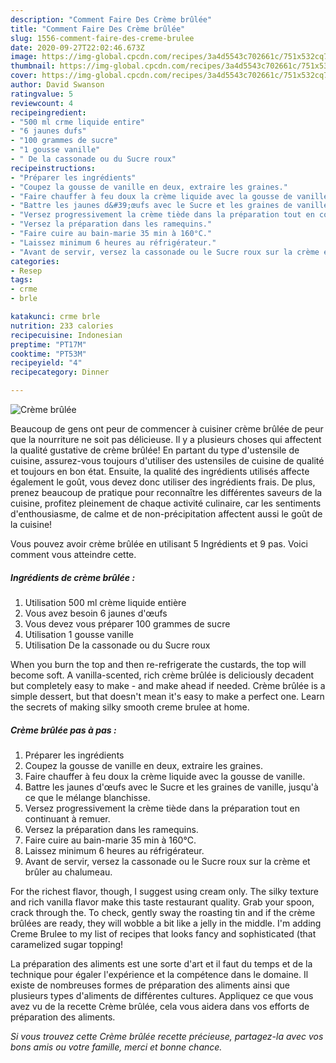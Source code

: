 ```yaml
---
description: "Comment Faire Des Crème brûlée"
title: "Comment Faire Des Crème brûlée"
slug: 1556-comment-faire-des-creme-brulee
date: 2020-09-27T22:02:46.673Z
image: https://img-global.cpcdn.com/recipes/3a4d5543c702661c/751x532cq70/creme-brulee-photo-principale-de-la-recette.jpg
thumbnail: https://img-global.cpcdn.com/recipes/3a4d5543c702661c/751x532cq70/creme-brulee-photo-principale-de-la-recette.jpg
cover: https://img-global.cpcdn.com/recipes/3a4d5543c702661c/751x532cq70/creme-brulee-photo-principale-de-la-recette.jpg
author: David Swanson
ratingvalue: 5
reviewcount: 4
recipeingredient:
- "500 ml crme liquide entire"
- "6 jaunes dufs"
- "100 grammes de sucre"
- "1 gousse vanille"
- " De la cassonade ou du Sucre roux"
recipeinstructions:
- "Préparer les ingrédients"
- "Coupez la gousse de vanille en deux, extraire les graines."
- "Faire chauffer à feu doux la crème liquide avec la gousse de vanille."
- "Battre les jaunes d&#39;œufs avec le Sucre et les graines de vanille, jusqu&#39;à ce que le mélange blanchisse."
- "Versez progressivement la crème tiède dans la préparation tout en continuant à remuer."
- "Versez la préparation dans les ramequins."
- "Faire cuire au bain-marie 35 min à 160°C."
- "Laissez minimum 6 heures au réfrigérateur."
- "Avant de servir, versez la cassonade ou le Sucre roux sur la crème et brûler au chalumeau."
categories:
- Resep
tags:
- crme
- brle

katakunci: crme brle 
nutrition: 233 calories
recipecuisine: Indonesian
preptime: "PT17M"
cooktime: "PT53M"
recipeyield: "4"
recipecategory: Dinner

---
```



![Crème brûlée](https://img-global.cpcdn.com/recipes/3a4d5543c702661c/751x532cq70/creme-brulee-photo-principale-de-la-recette.jpg)

Beaucoup de gens ont peur de commencer à cuisiner crème brûlée de peur que la nourriture ne soit pas délicieuse. Il y a plusieurs choses qui affectent la qualité gustative de crème brûlée! En partant du type d'ustensile de cuisine, assurez-vous toujours d'utiliser des ustensiles de cuisine de qualité et toujours en bon état. Ensuite, la qualité des ingrédients utilisés affecte également le goût, vous devez donc utiliser des ingrédients frais. De plus, prenez beaucoup de pratique pour reconnaître les différentes saveurs de la cuisine, profitez pleinement de chaque activité culinaire, car les sentiments d'enthousiasme, de calme et de non-précipitation affectent aussi le goût de la cuisine!

<!--inarticleads1-->

Vous pouvez avoir crème brûlée en utilisant 5 Ingrédients et 9 pas. Voici comment vous atteindre cette.

##### Ingrédients de crème brûlée :

1. Utilisation 500 ml crème liquide entière
1. Vous avez besoin 6 jaunes d&#39;œufs
1. Vous devez vous préparer 100 grammes de sucre
1. Utilisation 1 gousse vanille
1. Utilisation  De la cassonade ou du Sucre roux


When you burn the top and then re-refrigerate the custards, the top will become soft. A vanilla-scented, rich crème brûlée is deliciously decadent but completely easy to make - and make ahead if needed. Crème brûlée is a simple dessert, but that doesn&#39;t mean it&#39;s easy to make a perfect one. Learn the secrets of making silky smooth creme brulee at home. 

<!--inarticleads2-->

##### Crème brûlée pas à pas :

1. Préparer les ingrédients
1. Coupez la gousse de vanille en deux, extraire les graines.
1. Faire chauffer à feu doux la crème liquide avec la gousse de vanille.
1. Battre les jaunes d&#39;œufs avec le Sucre et les graines de vanille, jusqu&#39;à ce que le mélange blanchisse.
1. Versez progressivement la crème tiède dans la préparation tout en continuant à remuer.
1. Versez la préparation dans les ramequins.
1. Faire cuire au bain-marie 35 min à 160°C.
1. Laissez minimum 6 heures au réfrigérateur.
1. Avant de servir, versez la cassonade ou le Sucre roux sur la crème et brûler au chalumeau.


For the richest flavor, though, I suggest using cream only. The silky texture and rich vanilla flavor make this taste restaurant quality. Grab your spoon, crack through the. To check, gently sway the roasting tin and if the crème brûlées are ready, they will wobble a bit like a jelly in the middle. I&#39;m adding Creme Brulee to my list of recipes that looks fancy and sophisticated (that caramelized sugar topping! 

<!--inarticleads1-->

<p>
La préparation des aliments est une sorte d'art et il faut du temps et de la technique pour égaler l'expérience et la compétence dans le domaine. Il existe de nombreuses formes de préparation des aliments ainsi que plusieurs types d'aliments de différentes cultures. Appliquez ce que vous avez vu de la recette Crème brûlée, cela vous aidera dans vos efforts de préparation des aliments.
</p>

<p>
<i>Si vous trouvez cette Crème brûlée recette précieuse, partagez-la avec vos bons amis ou votre famille, merci et bonne chance.</i>
</p>
